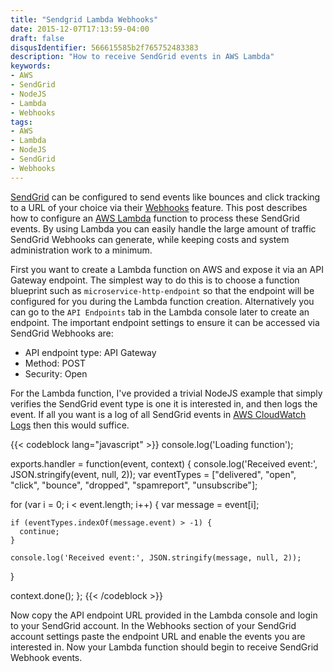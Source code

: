 ```yaml
---
title: "Sendgrid Lambda Webhooks"
date: 2015-12-07T17:13:59-04:00
draft: false
disqusIdentifier: 566615585b2f765752483383
description: "How to receive SendGrid events in AWS Lambda"
keywords:
- AWS
- SendGrid
- NodeJS
- Lambda
- Webhooks
tags:
- AWS
- Lambda
- NodeJS
- SendGrid
- Webhooks
---
```

[SendGrid](https://sendgrid.com/) can be configured to send events like bounces and click tracking to a URL of your choice via their 
[Webhooks](https://sendgrid.com/docs/API_Reference/Webhooks/index.html) feature. This post describes how to configure an 
[AWS Lambda](https://aws.amazon.com/lambda/) function to process these SendGrid events. 
By using Lambda you can easily handle the large amount of traffic SendGrid Webhooks can generate, while keeping costs and
system administration work to a minimum.
<!--more-->

First you want to create a Lambda function on AWS and expose it via an API Gateway endpoint. The simplest way to do this is to choose a function blueprint such as 
`microservice-http-endpoint` so that the endpoint will be configured for you during the Lambda function creation. Alternatively you can go to the 
`API Endpoints` tab in the Lambda console later to create an endpoint. The important endpoint settings to ensure it can be accessed via SendGrid Webhooks are:

- API endpoint type: API Gateway
- Method: POST
- Security: Open


For the Lambda function, I've provided a trivial NodeJS example that simply verifies the SendGrid event type is one it is interested in, 
and then logs the event. If all you want is a log of all SendGrid events in [AWS CloudWatch Logs](https://aws.amazon.com/about-aws/whats-new/2014/07/10/introducing-amazon-cloudwatch-logs/) then this would suffice.


{{< codeblock lang="javascript" >}}
console.log('Loading function');

exports.handler = function(event, context) {
  console.log('Received event:', JSON.stringify(event, null, 2));
  var eventTypes = ["delivered", "open", "click", "bounce", 
                    "dropped", "spamreport", "unsubscribe"];

  for (var i = 0; i < event.length; i++) {
    var message = event[i];

    if (eventTypes.indexOf(message.event) > -1) {
      continue;
    }

    console.log('Received event:', JSON.stringify(message, null, 2));
  }

  context.done();
};
{{< /codeblock >}}


Now copy the API endpoint URL provided in the Lambda console and login to your SendGrid account. In the Webhooks section 
of your SendGrid account settings paste the endpoint URL and enable the events you are interested in. Now your Lambda 
function should begin to receive SendGrid Webhook events.
